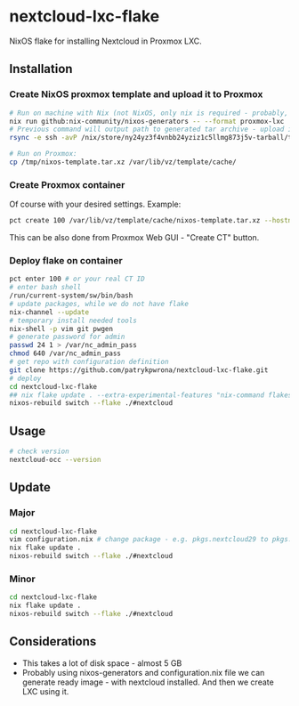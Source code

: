 # nextcloud-lxc-flake
NixOS flake for installing Nextcloud in Proxmox LXC.
## Installation
### Create NixOS proxmox template and upload it to Proxmox
```bash
# Run on machine with Nix (not NixOS, only nix is required - probably, not tested) already installed:
nix run github:nix-community/nixos-generators -- --format proxmox-lxc
# Previous command will output path to generated tar archive - upload it to your Proxmox machine - for example
rsync -e ssh -avP /nix/store/ny24yz3f4vnbb24yziz1c5llmg873j5v-tarball/tarball/nixos-system-x86_64-linux.tar.xz proxmox.example.com:/tmp/nixos-template.tar.xz

# Run on Proxmox:
cp /tmp/nixos-template.tar.xz /var/lib/vz/template/cache/
```
### Create Proxmox container
Of course with your desired settings. Example:
```bash
pct create 100 /var/lib/vz/template/cache/nixos-template.tar.xz --hostname nextcloud --memory 2048 --net0 name=eth0,bridge=vmbr0,firewall=0,gw=192.168.10.1,ip=192.168.10.71/24 --storage local --rootfs local:20 --unprivileged 1 --ignore-unpack-errors --ostype nixos --password="$ROOTPASS" --start 1
```
This can be also done from Proxmox Web GUI - "Create CT" button.
### Deploy flake on container
```bash
pct enter 100 # or your real CT ID
# enter bash shell
/run/current-system/sw/bin/bash
# update packages, while we do not have flake
nix-channel --update
# temporary install needed tools
nix-shell -p vim git pwgen
# generate password for admin
passwd 24 1 > /var/nc_admin_pass
chmod 640 /var/nc_admin_pass
# get repo with configuration definition
git clone https://github.com/patrykpwrona/nextcloud-lxc-flake.git
# deploy
cd nextcloud-lxc-flake
## nix flake update . --extra-experimental-features "nix-command flakes" - optional - only when no flake.lock is present
nixos-rebuild switch --flake ./#nextcloud
```

## Usage
```bash
# check version
nextcloud-occ --version
```

## Update
### Major
```bash
cd nextcloud-lxc-flake
vim configuration.nix # change package - e.g. pkgs.nextcloud29 to pkgs.nextcloud30
nix flake update .
nixos-rebuild switch --flake ./#nextcloud
```
### Minor
```bash
cd nextcloud-lxc-flake
nix flake update .
nixos-rebuild switch --flake ./#nextcloud
```

## Considerations
* This takes a lot of disk space - almost 5 GB
* Probably using nixos-generators and configuration.nix file we can generate ready image - with nextcloud installed. And then we create LXC using it.